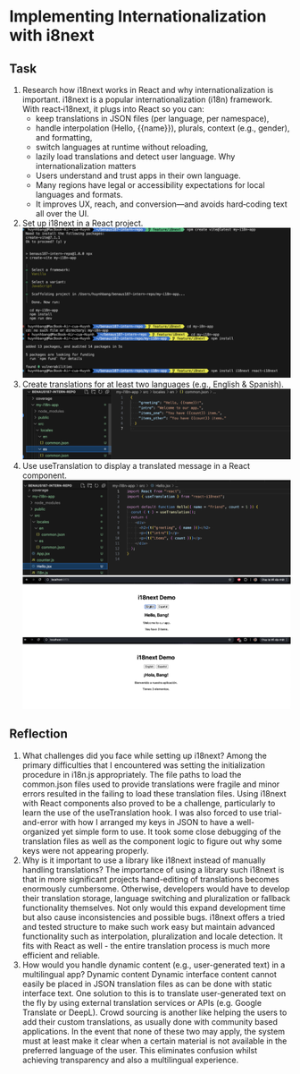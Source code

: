 # Implementing Internationalization with i8next

## Task

1. Research how i18next works in React and why internationalization is important.
    i18next is a popular internationalization (i18n) framework. With react‑i18next, it plugs into React so you can:
    - keep translations in JSON files (per language, per namespace),
    - handle interpolation (Hello, {{name}}), plurals, context (e.g., gender), and formatting,
    - switch languages at runtime without reloading,
    - lazily load translations and detect user language.
    Why internationalization matters
    - Users understand and trust apps in their own language.
    - Many regions have legal or accessibility expectations for local languages and formats.
    - It improves UX, reach, and conversion—and avoids hard‑coding text all over the UI.
2. Set up i18next in a React project.
![Setup i18n](setup_language1.png)
3. Create translations for at least two languages (e.g., English & Spanish).
![setup i18n](setup_language2.png)
4. Use useTranslation to display a translated message in a React component.
![setup i18n](setup_language3.png)
![result of testing](test_language1.png)
![result of testing](test_language2.png)

## Reflection

1. What challenges did you face while setting up i18next?
    Among the primary difficulties that I encountered was setting the initialization procedure in i18n.js appropriately. The file paths to load the common.json files used to provide translations were fragile and minor errors resulted in the failing to load these translation files. Using i18next with React components also proved to be a challenge, particularly to learn the use of the useTranslation hook. I was also forced to use trial-and-error with how I arranged my keys in JSON to have a well-organized yet simple form to use. It took some close debugging of the translation files as well as the component logic to figure out why some keys were not appearing properly.
2. Why is it important to use a library like i18next instead of manually handling translations?
    The importance of using a library such i18next is that in more significant projects hand-editing of translations becomes enormously cumbersome. Otherwise, developers would have to develop their translation storage, language switching and pluralization or fallback functionality themselves. Not only would this expand development time but also cause inconsistencies and possible bugs. i18next offers a tried and tested structure to make such work easy but maintain advanced functionality such as interpolation, pluralization and locale detection. It fits with React as well - the entire translation process is much more efficient and reliable.
3. How would you handle dynamic content (e.g., user-generated text) in a multilingual app?
    Dynamic content Dynamic interface content cannot easily be placed in JSON translation files as can be done with static interface text. One solution to this is to translate user-generated text on the fly by using external translation services or APIs (e.g. Google Translate or DeepL). Crowd sourcing is another like helping the users to add their custom translations, as usually done with community based applications. In the event that none of these two may apply, the system must at least make it clear when a certain material is not available in the preferred language of the user. This eliminates confusion whilst achieving transparency and also a multilingual experience.
